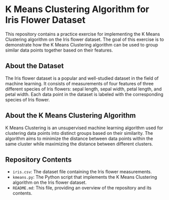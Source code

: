 # K Means Clustering Algorithm for Iris Flower Dataset

This repository contains a practice exercise for implementing the K Means Clustering algorithm on the Iris flower dataset. The goal of this exercise is to demonstrate how the K Means Clustering algorithm can be used to group similar data points together based on their features.

## About the Dataset

The Iris flower dataset is a popular and well-studied dataset in the field of machine learning. It consists of measurements of four features of three different species of Iris flowers: sepal length, sepal width, petal length, and petal width. Each data point in the dataset is labeled with the corresponding species of Iris flower.

## About the K Means Clustering Algorithm

K Means Clustering is an unsupervised machine learning algorithm used for clustering data points into distinct groups based on their similarity. The algorithm aims to minimize the distance between data points within the same cluster while maximizing the distance between different clusters.

## Repository Contents

- `iris.csv`: The dataset file containing the Iris flower measurements.
- `kmeans.py`: The Python script that implements the K Means Clustering algorithm on the Iris flower dataset.
- `README.md`: This file, providing an overview of the repository and its contents.
